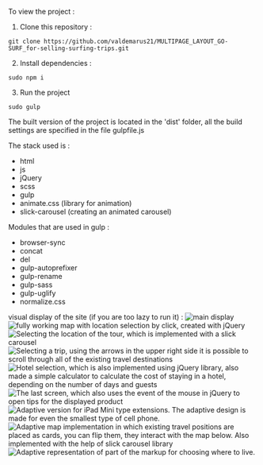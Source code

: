 To view the project :

1) Clone this repository : 
```
git clone https://github.com/valdemarus21/MULTIPAGE_LAYOUT_GO-SURF_for-selling-surfing-trips.git
```
2) Install dependencies : 
```
sudo npm i
```
3) Run the project
```
sudo gulp
```
The built version of the project is located in the 'dist' folder, all the build settings are specified in the file gulpfile.js

The stack used is : 
* html
* js
* jQuery
* scss
* gulp
* animate.css (library for animation)
* slick-carousel (creating an animated carousel) 

Modules that are used in gulp : 
* browser-sync
* concat
* del
* gulp-autoprefixer
* gulp-rename
* gulp-sass
* gulp-uglify
* normalize.css

visual display of the site (if you are too lazy to run it)  : 
![main display](https://github.com/valdemarus21/MULTIPAGE_LAYOUT_GO-SURF_for-selling-surfing-trips/blob/master/screenshots/12.jpg)
![fully working map with location selection by click, created with jQuery](https://github.com/valdemarus21/MULTIPAGE_LAYOUT_GO-SURF_for-selling-surfing-trips/blob/master/screenshots/13.jpg)
![Selecting the location of the tour, which is implemented with a slick carousel ](https://github.com/valdemarus21/MULTIPAGE_LAYOUT_GO-SURF_for-selling-surfing-trips/blob/master/screenshots/14.jpg)
![Selecting a trip, using the arrows in the upper right side it is possible to scroll through all of the existing travel destinations ](https://github.com/valdemarus21/MULTIPAGE_LAYOUT_GO-SURF_for-selling-surfing-trips/blob/master/screenshots/15.jpg)
![Hotel selection, which is also implemented using jQuery library, also made a simple calculator to calculate the cost of staying in a hotel, depending on the number of days and guests ](https://github.com/valdemarus21/MULTIPAGE_LAYOUT_GO-SURF_for-selling-surfing-trips/blob/master/screenshots/16.jpg)
![The last screen, which also uses the event of the mouse in jQuery to open tips for the displayed product ](https://github.com/valdemarus21/MULTIPAGE_LAYOUT_GO-SURF_for-selling-surfing-trips/blob/master/screenshots/17.jpg)
![Adaptive version for iPad Mini type extensions. The adaptive design is made for even the smallest type of cell phone. ](https://github.com/valdemarus21/MULTIPAGE_LAYOUT_GO-SURF_for-selling-surfing-trips/blob/master/screenshots/18.jpg)
![Adaptive map implementation in which existing travel positions are placed as cards, you can flip them, they interact with the map below. Also implemented with the help of slick carousel library ](https://github.com/valdemarus21/MULTIPAGE_LAYOUT_GO-SURF_for-selling-surfing-trips/blob/master/screenshots/19.jpg)
![Adaptive representation of part of the markup for choosing where to live. ](https://github.com/valdemarus21/MULTIPAGE_LAYOUT_GO-SURF_for-selling-surfing-trips/blob/master/screenshots/21.jpg)
